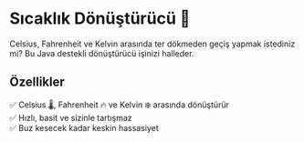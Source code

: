 #  Sıcaklık Dönüştürücü 🔄  

Celsius, Fahrenheit ve Kelvin arasında ter dökmeden geçiş yapmak istediniz mi? Bu Java destekli dönüştürücü işinizi halleder.  

## Özellikler  
✅ Celsius 🌡️, Fahrenheit 🔥 ve Kelvin ❄️ arasında dönüştürür  
✅ Hızlı, basit ve sizinle tartışmaz  
✅ Buz kesecek kadar keskin hassasiyet  
